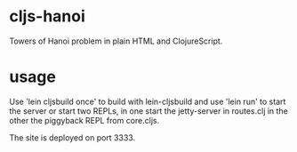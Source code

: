 # cljs-hanoi

Towers of Hanoi problem in plain HTML and ClojureScript.

# usage

Use 'lein cljsbuild once' to build with lein-cljsbuild and use 'lein
run' to start the server or start two REPLs, in one start the
jetty-server in routes.clj in the other the piggyback REPL from
core.cljs.

The site is deployed on port 3333.
